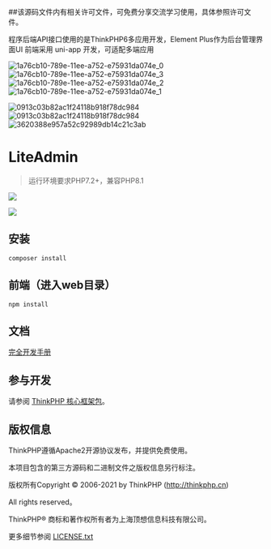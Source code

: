 ##该源码文件内有相关许可文件，可免费分享交流学习使用，具体参照许可文件。

程序后端API接口使用的是ThinkPHP6多应用开发，Element Plus作为后台管理界面UI
前端采用 uni-app 开发，可适配多端应用

![1a76cb10-789e-11ee-a752-e75931da074e_0](https://github.com/ponerde/lnksns/assets/150218478/b5d530d1-0d47-4953-b953-4d464d67b5b9)
![1a76cb10-789e-11ee-a752-e75931da074e_3](https://github.com/ponerde/lnksns/assets/150218478/8973dd83-1218-4944-a7ec-82fabd190d9e)
![1a76cb10-789e-11ee-a752-e75931da074e_2](https://github.com/ponerde/lnksns/assets/150218478/81216ff6-9e10-4304-abcb-245bb5023be5)
![1a76cb10-789e-11ee-a752-e75931da074e_1](https://github.com/ponerde/lnksns/assets/150218478/20a35a8c-9ab1-4f54-8ec4-e06a1f48f029)



![0913c03b82ac1f24118b918f78dc984](https://github.com/ponerde/lnksns/assets/150218478/72436711-d09d-48ff-b41e-c95b3aadc469)
![0913c03b82ac1f24118b918f78dc984](https://github.com/ponerde/lnksns/assets/150218478/ea1d5e17-e2d4-4734-a68f-e8d667b24a3e)
![3620388e957a52c92989db14c21c3ab](https://github.com/ponerde/lnksns/assets/150218478/d4050f5a-dc2c-4041-9aed-ba69d3955249)




LiteAdmin
===============

> 运行环境要求PHP7.2+，兼容PHP8.1

![](https://gitee.com/DengJe/LiteAdmin/raw/master/public/static/images/readme/1.png)

![](https://gitee.com/DengJe/LiteAdmin/raw/master/public/static/images/readme/3.png)

## 安装

~~~
composer install
~~~

## 前端（进入web目录）
~~~
npm install
~~~

## 文档

[完全开发手册](https://www.kancloud.cn/manual/thinkphp6_0/content)

## 参与开发

请参阅 [ThinkPHP 核心框架包](https://github.com/top-think/framework)。

## 版权信息

ThinkPHP遵循Apache2开源协议发布，并提供免费使用。

本项目包含的第三方源码和二进制文件之版权信息另行标注。

版权所有Copyright © 2006-2021 by ThinkPHP (http://thinkphp.cn)

All rights reserved。

ThinkPHP® 商标和著作权所有者为上海顶想信息科技有限公司。

更多细节参阅 [LICENSE.txt](LICENSE.txt)
